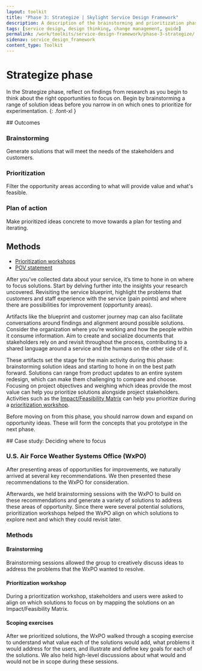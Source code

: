 ```yaml
---
layout: toolkit
title: "Phase 3: Strategize | Skylight Service Design Framework"
description: A description of the brainstorming and prioritization phase of service design, including outcomes and methods.
tags: [service design, design thinking, change management, guide]
permalink: /work/toolkits/service-design-framework/phase-3-strategize/
sidenav: service_design_framework
content_type: Toolkit
---
```


# Strategize phase

In the Strategize phase, reflect on findings from research as you begin to think about the right opportunities to focus on. Begin by brainstorming a range of solution ideas before you narrow in on which ones to prioritize for experimentation.
{: .font-xl }

<div class="callout--tip callout--summary" markdown="1">
## Outcomes

### Brainstorming
Generate solutions that will meet the needs of the stakeholders and customers.

### Prioritization
Filter the opportunity areas according to what will provide value and what's feasible.

### Plan of action
Make prioritized ideas concrete to move towards a plan for testing and iterating.

## Methods
- [Prioritization workshops](/work/toolkits/service-design-framework/methods/prioritization-workshop/)
- [POV statement](/work/toolkits/service-design-framework/methods/pov-statement/)
</div>

After you’ve collected data about your service, it’s time to hone in on where to focus solutions. Start by delving further into the insights your research uncovered. Revisiting the service blueprint, highlight the problems that customers and staff experience with the service (pain points) and where there are possibilities for improvement (opportunity areas).

Artifacts like the blueprint and customer journey map can also facilitate conversations around findings and alignment around possible solutions. Consider the organization where you’re working and how the people within it consume information. Aim to create and socialize documents that stakeholders rely on and revisit throughout the process, contributing to a shared language around a service and the humans on the other side of it.

These artifacts set the stage for the main activity during this phase: brainstorming solution ideas and starting to hone in on the best path forward. Solutions can range from product updates to an entire system redesign, which can make them challenging to compare and choose. Focusing on project objectives and weighing which ideas provide the most value can help you prioritize solutions alongside project stakeholders. Activities such as the [Impact/Feasibility Matrix](https://app.mural.co/t/skylight2171/m/skylight2171/1630096635231/3859a5b8d61db2384f0fa2a5e7c8e9af5b499e38?sender=ubabac35f4785db237eae9972) can help you prioritize during a [prioritization workshop](/work/toolkits/service-design-framework/methods/prioritization-workshop/).

Before moving on from this phase, you should narrow down and expand on opportunity ideas. These will form the concepts that you prototype in the next phase.

<div class="callout callout--case-study" markdown="1">
## Case study: Deciding where to focus

### U.S. Air Force Weather Systems Office (WxPO)

After presenting areas of opportunities for improvements, we naturally arrived at several key recommendations. We then presented these recommendations to the WxPO for consideration.

Afterwards, we held brainstorming sessions with the WxPO to build on these recommendations and generate a variety of solutions to address these areas of opportunity. Since there were several potential solutions, prioritization workshops helped the WxPO align on which solutions to explore next and which they could revisit later.

### Methods

#### Brainstorming

Brainstorming sessions allowed the group to creatively discuss ideas to address the problems that the WxPO wanted to resolve.

#### Prioritization workshop

During a prioritization workshop, stakeholders and users were asked to align on which solutions to focus on by mapping the solutions on an Impact/Feasibility Matrix.

#### Scoping exercises

After we prioritized solutions, the WxPO walked through a scoping exercise to understand what value each of the solutions would add, what problems it would address for the users, and illustrate and define key goals for each of the solutions.  We also held high-level discussions about what would and would not be in scope during these sessions.
</div>
